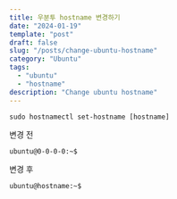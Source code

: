 ```yaml
---
title: 우분투 hostname 변경하기
date: "2024-01-19"
template: "post"
draft: false
slug: "/posts/change-ubuntu-hostname"
category: "Ubuntu"
tags:
  - "ubuntu"
  - "hostname"
description: "Change ubuntu hostname"
---
```



```commandline
sudo hostnamectl set-hostname [hostname]
```

변경 전
```commandline
ubuntu@0-0-0-0:~$
```

변경 후
```commandline
ubuntu@hostname:~$
```

